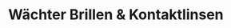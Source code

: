 ---
title: "Wächter Brillen & Kontaktlinsen"
url: /vallendar/waechter-brillen-und-kontaktlinsen/
shop: Optiker
---
